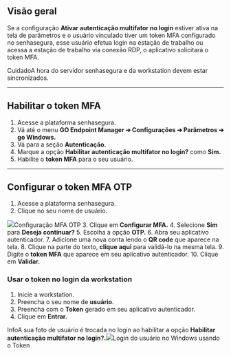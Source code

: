 ## Visão geral

Se a configuração **Ativar autenticação multifator no login** estiver ativa na tela de parâmetros e o usuário vinculado tiver um token MFA configurado no senhasegura, esse usuário efetua login na estação de trabalho ou acessa a estação de trabalho via conexão RDP, o aplicativo solicitará o token MFA.

CuidadoA hora do servidor senhasegura e da workstation devem estar sincronizados.

---

## Habilitar o token MFA

1. Acesse a plataforma senhasegura.
2. Vá até o menu **GO Endpoint Manager ➔ Configurações ➔ Parâmetros ➔ go Windows.**
3. Vá para a seção **Autenticação.**
4. Marque a opção **Habilitar autenticação multifator no login?** como **Sim.**
5. Habilite o **token MFA** para o seu usuário.



---

## Configurar o token MFA OTP

1. Acesse a plataforma senhasegura.
2. Clique no seu nome de usuário.  
  
![](https://cdn.document360.io/5a1d58df-64ce-42a2-8b23-688477d32f33/Images/Documentation/image-1672683580640.png)Configuração MFA OTP
3. Clique em **Configurar MFA.**
4. Selecione **Sim** para **Deseja continuar?**
5. Escolha a opção **OTP.**
6. Abra seu aplicativo autenticador.
7. Adicione uma nova conta lendo o **QR code** que aparece na tela.
8. Clique na parte do texto, **clique aqui** para validá\-lo na mesma tela.
9. Digite o **token MFA** que aparece em seu aplicativo autenticador.
10. Clique em **Validar.**

### Usar o token no login da workstation

1. Inicie a workstation.
2. Preencha o seu nome de **usuário**.
3. Preencha com o **Token** gerado em seu aplicativo autenticador.
4. Clique em **Entrar.**

InfoA sua foto de usuário é trocada no login ao habilitar a opção **Habilitar autenticação multifator no login?.**![](https://cdn.document360.io/5a1d58df-64ce-42a2-8b23-688477d32f33/Images/Documentation/image%20(28).png)Login do usuário no Windows usando o Token 

  


  


  


